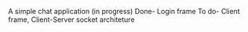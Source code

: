 A simple chat application (in progress)
Done- Login frame
To do- Client frame, Client-Server socket architeture
